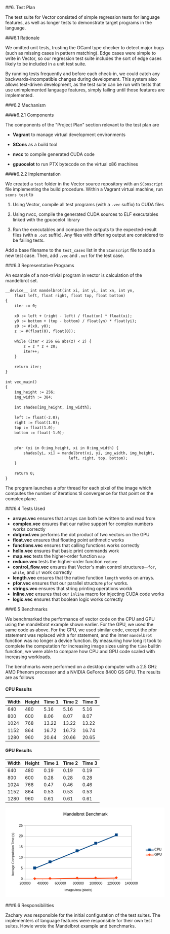 ##6. Test Plan

The test suite for Vector consisted of simple regression tests for language
features, as well as longer tests to demonstrate target programs in the language.

###6.1 Rationale

We omitted unit tests, trusting the OCaml type checker to detect major bugs
(such as missing cases in pattern matching). Edge cases were simple to write in
Vector, so our regression test suite includes the sort of edge cases likely to
be included in a unit test suite.

By running tests frequently and before each check-in, we could catch any
backwards-incompatible changes during development. This system also allows
test-driven development, as the test suite can be run with tests that use
unimplemented language features, simply failing until those features are
implemented.

###6.2 Mechanism

####6.2.1 Components

The components of the "Project Plan" section relevant to the test plan are

* **Vagrant** to manage virtual development environments

* **SCons** as a build tool

* **nvcc** to compile generated CUDA code

* **gpuocelot** to run PTX bytecode on the virtual x86 machines

####6.2.2 Implementation

We created a `test` folder in the Vector source repository with an `SConscript`
file implementing the build procedure. Within a Vagrant virtual machine, run
`scons test` to

1. Using Vector, compile all test programs (with a `.vec` suffix) to CUDA files

2. Using nvcc, compile the generated CUDA sources to ELF executables linked
   with the gpuocelot library

3. Run the executables and compare the outputs to the expected-result files
   (with a `.out` suffix). Any files with differing output are considered to be
   failing tests.

Add a base filename to the `test_cases` list in the `SConscript` file to add a
new test case. Then, add `.vec` and `.out` for the test case.

###6.3 Representative Programs

An example of a non-trivial program in vector is calculation of the
mandelbrot set.

    __device__ int mandelbrot(int xi, int yi, int xn, int yn,
        float left, float right, float top, float bottom)
    {
        iter := 0;

        x0 := left + (right - left) / float(xn) * float(xi);
        y0 := bottom + (top - bottom) / float(yn) * float(yi);
        z0 := #(x0, y0);
        z := #(float(0), float(0));

        while (iter < 256 && abs(z) < 2) {
            z = z * z + z0;
            iter++;
        }

        return iter;
    }

    int vec_main()
    {
        img_height := 256;
        img_width := 384;

        int shades[img_height, img_width];

        left := float(-2.0);
        right := float(1.0);
        top := float(1.0);
        bottom := float(-1.0);


        pfor (yi in 0:img_height, xi in 0:img_width) {
            shades[yi, xi] = mandelbrot(xi, yi, img_width, img_height,
                                left, right, top, bottom);
        }

        return 0;
    }

The program launches a pfor thread for each pixel of the image which computes
the number of iterations til convergence for that point on the complex plane.

###6.4 Tests Used

* **arrays.vec** ensures that arrays can both be written to and read from 
* **complex.vec** ensures that our native support for complex numbers works correctly
* **dotprod.vec** performs the dot product of two vectors on the GPU
* **float.vec** ensures that floating point arithmetic works
* **functions.vec** ensures that calling functions works correctly
* **hello.vec** ensures that basic print commands work
* **map.vec** tests the higher-order function `map`
* **reduce.vec** tests the higher-order function `reduce`
* **control_flow.vec** ensures that Vector's main control structures--`for`, 
`while`, and `if` work correctly
* **length.vec** ensures that the native function `length` works on arrays.
* **pfor.vec** ensures that our parallel structure `pfor` works.
* **strings.vec** ensures that string printing operations workk
* **inline.vec** ensures that our `inline` macro for injecting CUDA code works
* **logic.vec** ensures that boolean logic works correctly

###6.5 Benchmarks

We benchmarked the performance of vector code on the CPU and GPU using the
mandelbrot example shown earlier. For the GPU, we used the same code as above.
For the CPU, we used similar code, except the pfor statement was replaced
with a for statement, and the inner `mandelbrot` function was no longer a
device function. By measuring how long it took to complete the computation
for increasing image sizes using the `time` builtin function, we were able to
compare how CPU and GPU code scaled with increasing workloads.

The benchmarks were performed on a desktop computer with a 2.5 GHz AMD Phenom
processor and a NVIDIA GeForce 8400 GS GPU. The results are as follows

#### CPU Results

| Width | Height | Time 1 | Time 2 | Time 3 |
|:------|:-------|:-------|:-------|:-------|
| 640   | 480    | 5.16   | 5.16   | 5.16   |
| 800   | 600    | 8.06   | 8.07   | 8.07   |
| 1024  | 768    | 13.22  | 13.22  | 13.22  |
| 1152  | 864    | 16.72  | 16.73  | 16.74  |
| 1280  | 960    | 20.64  | 20.66  | 20.65  |

#### GPU Results

| Width | Height | Time 1 | Time 2 | Time 3 |
|:------|:-------|:-------|:-------|:-------|
| 640   | 480    | 0.19   | 0.19   | 0.19   |
| 800   | 600    | 0.28   | 0.28   | 0.28   |
| 1024  | 768    | 0.47   | 0.46   | 0.46   |
| 1152  | 864    | 0.53   | 0.53   | 0.53   |
| 1280  | 960    | 0.61   | 0.61   | 0.61   |

![Benchmark Results](docs/benchmark-result-plot.png)

###6.6 Responsibilities

Zachary was responsible for the initial configuration of the test suites. The
implementers of language features were responsible for their own test suites.
Howie wrote the Mandelbrot example and benchmarks.
